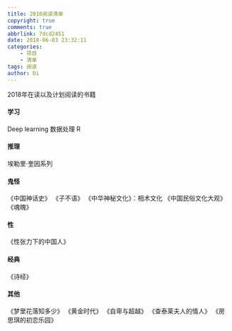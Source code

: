 ```yaml
---
title: 2018阅读清单
copyright: true
comments: true
abbrlink: 7dcd2451
date: 2018-06-03 23:32:11
categories:
    - 项目
    - 清单
tags: 阅读
author: Di
---
```

2018年在读以及计划阅读的书籍
<!--more-->

#### 学习
Deep learning
数据处理
R


#### 推理
埃勒里·奎因系列

#### 鬼怪
《中国神话史》
《子不语》
《中华神秘文化》：相术文化
《中国民俗文化大观》
《魂魄》

#### 性
《性张力下的中国人》


#### 经典
《诗经》

#### 其他
《梦里花落知多少》
《黄金时代》
《自卑与超越》
《查泰莱夫人的情人》
《房思琪的初恋乐园》